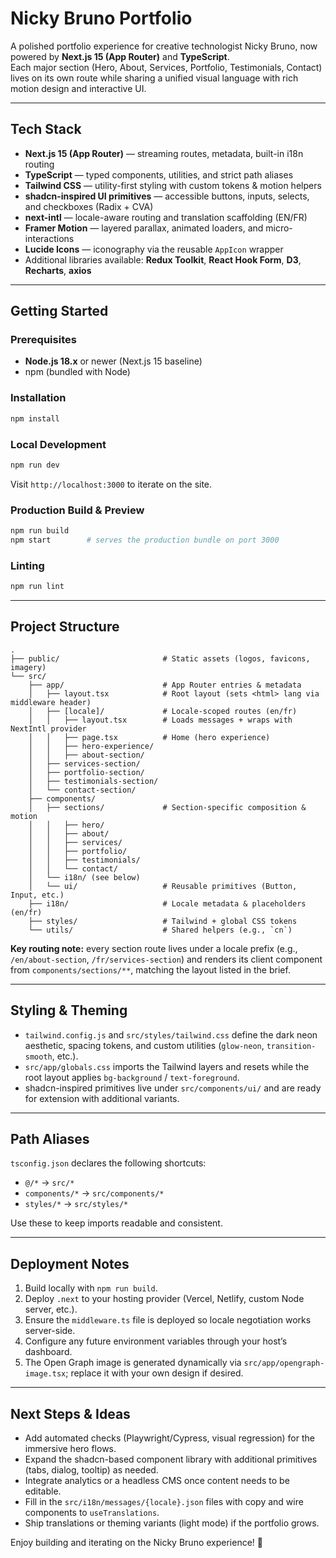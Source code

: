 # Nicky Bruno Portfolio

A polished portfolio experience for creative technologist Nicky Bruno, now powered by **Next.js 15 (App Router)** and **TypeScript**.  
Each major section (Hero, About, Services, Portfolio, Testimonials, Contact) lives on its own route while sharing a unified visual language with rich motion design and interactive UI.

---

## Tech Stack

- **Next.js 15 (App Router)** — streaming routes, metadata, built-in i18n routing  
- **TypeScript** — typed components, utilities, and strict path aliases  
- **Tailwind CSS** — utility-first styling with custom tokens & motion helpers  
- **shadcn-inspired UI primitives** — accessible buttons, inputs, selects, and checkboxes (Radix + CVA)  
- **next-intl** — locale-aware routing and translation scaffolding (EN/FR)
- **Framer Motion** — layered parallax, animated loaders, and micro-interactions  
- **Lucide Icons** — iconography via the reusable `AppIcon` wrapper  
- Additional libraries available: **Redux Toolkit**, **React Hook Form**, **D3**, **Recharts**, **axios**

---

## Getting Started

### Prerequisites

- **Node.js 18.x** or newer (Next.js 15 baseline)  
- npm (bundled with Node)

### Installation

```bash
npm install
```

### Local Development

```bash
npm run dev
```

Visit `http://localhost:3000` to iterate on the site.

### Production Build & Preview

```bash
npm run build
npm start        # serves the production bundle on port 3000
```

### Linting

```bash
npm run lint
```

---

## Project Structure

```
.
├── public/                       # Static assets (logos, favicons, imagery)
└── src/
    ├── app/                      # App Router entries & metadata
    │   ├── layout.tsx            # Root layout (sets <html> lang via middleware header)
    │   ├── [locale]/             # Locale-scoped routes (en/fr)
    │   │   ├── layout.tsx        # Loads messages + wraps with NextIntl provider
    │   │   ├── page.tsx          # Home (hero experience)
    │   │   ├── hero-experience/
    │   │   ├── about-section/
    │   ├── services-section/
    │   ├── portfolio-section/
    │   ├── testimonials-section/
    │   └── contact-section/
    ├── components/
    │   ├── sections/             # Section-specific composition & motion
    │   │   ├── hero/
    │   │   ├── about/
    │   │   ├── services/
    │   │   ├── portfolio/
    │   │   ├── testimonials/
    │   │   └── contact/
    │   └── i18n/ (see below)
    │   └── ui/                   # Reusable primitives (Button, Input, etc.)
    ├── i18n/                     # Locale metadata & placeholders (en/fr)
    ├── styles/                   # Tailwind + global CSS tokens
    └── utils/                    # Shared helpers (e.g., `cn`)
```

**Key routing note:** every section route lives under a locale prefix (e.g., `/en/about-section`, `/fr/services-section`) and renders its client component from `components/sections/**`, matching the layout listed in the brief.

---

## Styling & Theming

- `tailwind.config.js` and `src/styles/tailwind.css` define the dark neon aesthetic, spacing tokens, and custom utilities (`glow-neon`, `transition-smooth`, etc.).  
- `src/app/globals.css` imports the Tailwind layers and resets while the root layout applies `bg-background` / `text-foreground`.  
- shadcn-inspired primitives live under `src/components/ui/` and are ready for extension with additional variants.

---

## Path Aliases

`tsconfig.json` declares the following shortcuts:

- `@/*` → `src/*`  
- `components/*` → `src/components/*`  
- `styles/*` → `src/styles/*`

Use these to keep imports readable and consistent.

---

## Deployment Notes

1. Build locally with `npm run build`.  
2. Deploy `.next` to your hosting provider (Vercel, Netlify, custom Node server, etc.).  
3. Ensure the `middleware.ts` file is deployed so locale negotiation works server-side.  
4. Configure any future environment variables through your host’s dashboard.  
5. The Open Graph image is generated dynamically via `src/app/opengraph-image.tsx`; replace it with your own design if desired.

---

## Next Steps & Ideas

- Add automated checks (Playwright/Cypress, visual regression) for the immersive hero flows.  
- Expand the shadcn-based component library with additional primitives (tabs, dialog, tooltip) as needed.  
- Integrate analytics or a headless CMS once content needs to be editable.  
- Fill in the `src/i18n/messages/{locale}.json` files with copy and wire components to `useTranslations`.  
- Ship translations or theming variants (light mode) if the portfolio grows.

Enjoy building and iterating on the Nicky Bruno experience! 🚀
